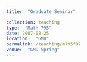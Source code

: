 ```yaml
---
title:  "Graduate Seminar"

collection: teaching
type:  "Math 795"
date: 2007-08-25
location:  "GMU"
permalink: /teaching/m795f07
venue:  "GMU Spring"
---
```


